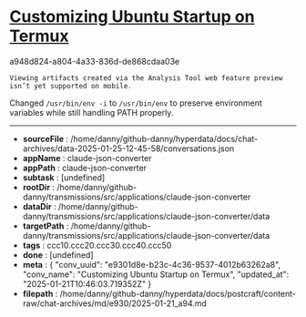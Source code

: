 # [Customizing Ubuntu Startup on Termux](https://claude.ai/chat/e9301d8e-b23c-4c36-9537-4012b63262a8)

a948d824-a804-4a33-836d-de868cdaa03e

 
```
Viewing artifacts created via the Analysis Tool web feature preview isn’t yet supported on mobile.
```



Changed `/usr/bin/env -i` to `/usr/bin/env` to preserve environment variables while still handling PATH properly.

---

* **sourceFile** : /home/danny/github-danny/hyperdata/docs/chat-archives/data-2025-01-25-12-45-58/conversations.json
* **appName** : claude-json-converter
* **appPath** : claude-json-converter
* **subtask** : [undefined]
* **rootDir** : /home/danny/github-danny/transmissions/src/applications/claude-json-converter
* **dataDir** : /home/danny/github-danny/transmissions/src/applications/claude-json-converter/data
* **targetPath** : /home/danny/github-danny/transmissions/src/applications/claude-json-converter/data
* **tags** : ccc10.ccc20.ccc30.ccc40.ccc50
* **done** : [undefined]
* **meta** : {
  "conv_uuid": "e9301d8e-b23c-4c36-9537-4012b63262a8",
  "conv_name": "Customizing Ubuntu Startup on Termux",
  "updated_at": "2025-01-21T10:46:03.719352Z"
}
* **filepath** : /home/danny/github-danny/hyperdata/docs/postcraft/content-raw/chat-archives/md/e930/2025-01-21_a94.md